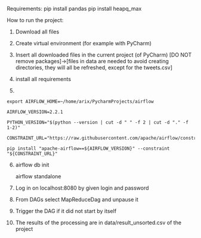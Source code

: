 Requirements:
pip install pandas
pip install heapq_max


How to run the project:
1) Download all files

2) Create virtual environment (for example with PyCharm)

3) Insert all downloaded files in the current project (of PyCharm) [DO NOT remove packages]->[files in data are needed to avoid creating directories, they will all be refreshed, except for the tweets.csv]

4) install all requirements
<!-- Change your directory -->
5)

	export AIRFLOW_HOME=~/home/arix/PycharmProjects/airflow

	AIRFLOW_VERSION=2.2.1

	PYTHON_VERSION="$(python --version | cut -d " " -f 2 | cut -d "." -f 1-2)"

	CONSTRAINT_URL="https://raw.githubusercontent.com/apache/airflow/constraints-${AIRFLOW_VERSION}/constraints-${PYTHON_VERSION}.txt"

	pip install "apache-airflow==${AIRFLOW_VERSION}" --constraint "${CONSTRAINT_URL}"

6) airflow db init
	
   airflow standalone

7) Log in on localhost:8080 by given login and password

8) From DAGs select MapReduceDag and unpause it

9) Trigger the DAG if it did not start by itself

10) The results of the processing are in data/result_unsorted.csv of the project
